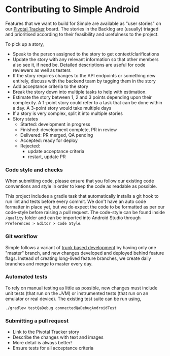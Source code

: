 # Contributing to Simple Android

Features that we want to build for Simple are available as "user stories" on our [Pivotal Tracker](https://www.pivotaltracker.com/n/projects/2184102) board. The stories in the Backlog are (usually) triaged and prioritised according to their feasibility and usefulness to the project. 

To pick up a story,

- Speak to the person assigned to the story to get context/clarifications
- Update the story with any relevant information so that other members also see it, if need be. Detailed descriptions are useful for code reviewers as well as testers
- If the story requires changes to the API endpoints or something new entirely, discuss with the backend team by tagging them in the story
- Add acceptance criteria to the story
- Break the story down into multiple tasks to help with estimation.
- Estimate the story between 1, 2 and 3 points depending upon their complexity. A 1-point story could refer to a task that can be done within a day. A 3-point story would take multiple days 
- If a story is very complex, split it into multiple stories 
- Story states
  - Started: development in progress
  - Finished: development complete, PR in review
  - Delivered: PR merged, QA pending
  - Accepted: ready for deploy
  - Rejected:
    - update acceptance criteria
    - restart, update PR 

### Code style and checks

When submitting code, please ensure that you follow our existing code conventions and style in order to keep the code as readable as possible. 

This project includes a gradle task that automatically installs a git hook to run lint and tests before every commit. We don't have an auto code formatter in place yet, but we do expect the code to be formatted as per our code-style before raising a pull request. The code-style can be found inside `/quality` folder and can be imported into Android Studio through `Preferences > Editor > Code Style`.

### Git workflow

Simple follows a variant of [trunk based development](https://trunkbaseddevelopment.com/) by having only one "master" branch, and new changes developed and deployed behind feature flags. Instead of creating long-lived feature branches, we create daily branches and merge to master every day. 

### Automated tests

To rely on manual testing as little as possible, new changes must include unit tests (that run on the JVM) or instrumented tests (that run on an emulator or real device). The existing test suite can be run using,

`./gradlew testQaDebug connectedQaDebugAndroidTest`

### Submitting a pull request

- Link to the Pivotal Tracker story
- Describe the changes with text and images
- More detail is always better!
- Ensure tests for all acceptance criteria

